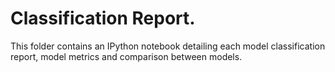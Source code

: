 # Classification Report.
This folder contains an IPython notebook detailing each model classification report, model metrics and comparison between models.
